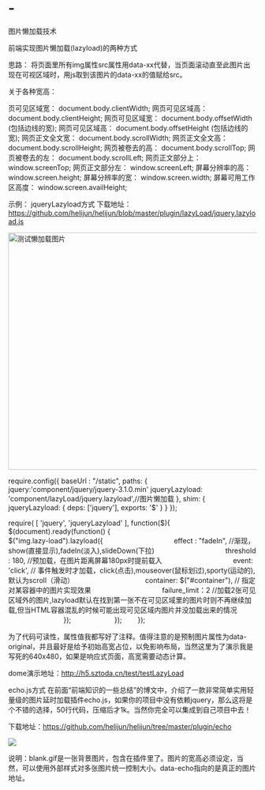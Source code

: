 # -
图片懒加载技术

前端实现图片懒加载(lazyload)的两种方式


思路：
将页面里所有img属性src属性用data-xx代替，当页面滚动直至此图片出现在可视区域时，用js取到该图片的data-xx的值赋给src。

 

关于各种宽高：

页可见区域宽： document.body.clientWidth;
网页可见区域高： document.body.clientHeight;
网页可见区域宽： document.body.offsetWidth (包括边线的宽);
网页可见区域高： document.body.offsetHeight (包括边线的宽);
网页正文全文宽： document.body.scrollWidth;
网页正文全文高： document.body.scrollHeight;
网页被卷去的高： document.body.scrollTop;
网页被卷去的左： document.body.scrollLeft;
网页正文部分上： window.screenTop;
网页正文部分左： window.screenLeft;
屏幕分辨率的高： window.screen.height;
屏幕分辨率的宽： window.screen.width;
屏幕可用工作区高度： window.screen.availHeight;

 

示例：
jqueryLazyload方式
下载地址：https://github.com/helijun/helijun/blob/master/plugin/lazyLoad/jquery.lazyload.js

<section class="module-section" id="container">
     <img class="lazy-load" data-original="../static/img/loveLetter/teacher/teacher1.jpg" width="640" height="480" alt="测试懒加载图片"/>
</section>
 

require.config({
    baseUrl : "/static",
    paths: {
        jquery:'component/jquery/jquery-3.1.0.min'
        jqueryLazyload: 'component/lazyLoad/jquery.lazyload',//图片懒加载
    },
    shim: {
        jqueryLazyload: {
            deps: ['jquery'],
            exports: '$'
        }
    }
});

require(
    [
        'jquery',
        'jqueryLazyload'
    ], 
    function($){
        $(document).ready(function() {     
            $("img.lazy-load").lazyload({ 
　　　　　　　　　　effect : "fadeIn", //渐现，show(直接显示),fadeIn(淡入),slideDown(下拉)
　　　　　　　　　　threshold : 180, //预加载，在图片距离屏幕180px时提前载入
　　　　　　　　　　event: 'click',  // 事件触发时才加载，click(点击),mouseover(鼠标划过),sporty(运动的),默认为scroll（滑动）
　　　　　　　　　　container: $("#container"), // 指定对某容器中的图片实现效果
　　　　　　　　　　failure_limit：2 //加载2张可见区域外的图片,lazyload默认在找到第一张不在可见区域里的图片时则不再继续加载,但当HTML容器混乱的时候可能出现可见区域内图片并没加载出来的情况
　　　　　　　　}); 
　　　　　　});
　　});

 

为了代码可读性，属性值我都写好了注释。值得注意的是预制图片属性为data-original，并且最好是给予初始高宽占位，以免影响布局，当然这里为了演示我是写死的640x480，如果是响应式页面，高宽需要动态计算。

dome演示地址：http://h5.sztoda.cn/test/testLazyLoad

 

 

echo.js方式
在前面“前端知识的一些总结”的博文中，介绍了一款非常简单实用轻量级的图片延时加载插件echo.js，如果你的项目中没有依赖jquery，那么这将是个不错的选择，50行代码，压缩后才1k。当然你完全可以集成到自己项目中去！

下载地址：https://github.com/helijun/helijun/tree/master/plugin/echo

 

<style>
　　.demo img { 
　　　　width: 736px; 
　　　　height: 490px; 
　　　　background: url(images/loading.gif) 50% no-repeat;}
</style>

<div class="demo">
    <img class="lazy" src="images/blank.gif" data-echo="images/big-1.jpg">
</div>

<script src="js/echo.min.js"></script>

<script>

Echo.init({
    offset: 0,//离可视区域多少像素的图片可以被加载
　　 throttle: 0 //图片延时多少毫秒加载
}); 

</script>

说明：blank.gif是一张背景图片，包含在插件里了。图片的宽高必须设定，当然，可以使用外部样式对多张图片统一控制大小。data-echo指向的是真正的图片地址。
